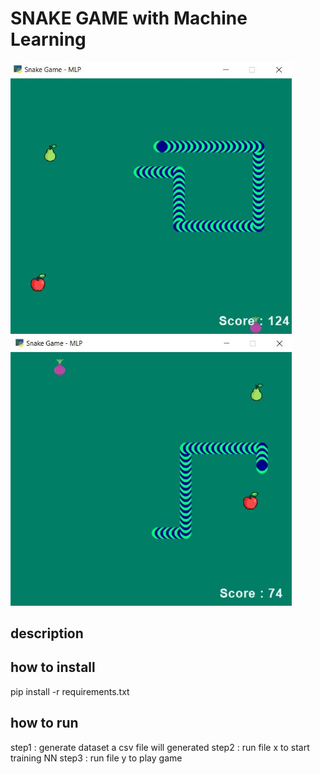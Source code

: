 # SNAKE GAME with Machine Learning 

<p float="center">
    <img src  = "https://github.com/kiana-jahanshid/Snake-Game-ML/blob/main/assets/Capture6.JPG" width=450 /> 
    <img src  = "https://github.com/kiana-jahanshid/Snake-Game-ML/blob/main/assets/Capture5.JPG" width=450 /> 
</p>

## description 


## how to install 

pip install -r requirements.txt 



## how to run 

step1 : generate dataset 
a csv file will generated 
step2 : run file x to start training NN
step3 : run file y to play game 
